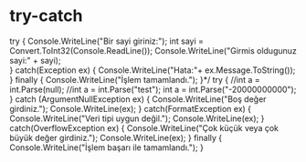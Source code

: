 # try-catch
try
{
 Console.WriteLine("Bir sayi giriniz:");
int sayi = Convert.ToInt32(Console.ReadLine());
Console.WriteLine("Girmis oldugunuz sayi:" + sayi);   
}
catch(Exception ex)
{
    Console.WriteLine("Hata:"+ ex.Message.ToString());
}
finally
{
   Console.WriteLine("İşlem tamamlandı.");
}*/
try
{
    //int a = int.Parse(null);
    //int a = int.Parse("test");
    int a = int.Parse("-20000000000");
}
catch (ArgumentNullException ex)
{
    Console.WriteLine("Boş değer girdiniz.");
    Console.WriteLine(ex);
}
catch(FormatException ex)
{
    Console.WriteLine("Veri tipi uygun değil.");
    Console.WriteLine(ex); 
}
catch(OverflowException ex)
{
    Console.WriteLine("Çok küçük veya çok büyük değer girdiniz.");
    Console.WriteLine(ex); 
}
finally
{
    Console.WriteLine("İşlem başarı ile tamamlandı.");
}
